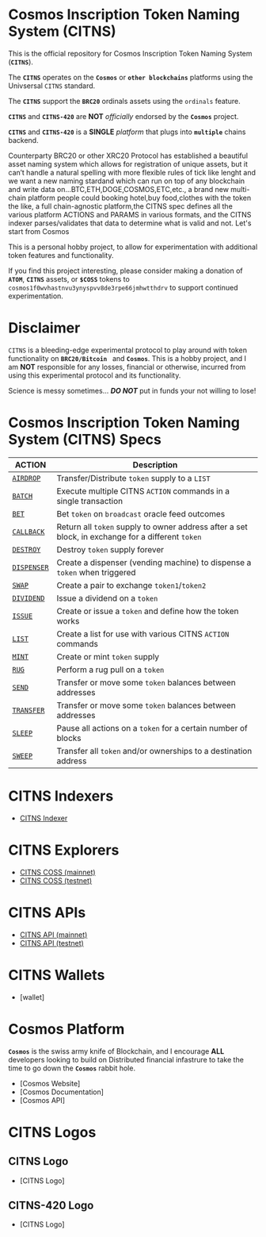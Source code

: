 # Cosmos Inscription Token Naming System (CITNS)

This is the official repository for Cosmos Inscription Token Naming System (**`CITNS`**). 

The **`CITNS`** operates on the **`Cosmos`** or **`other blockchains`** platforms using the Univsersal `CITNS` standard. 

The **`CITNS`** support the **`BRC20`** ordinals assets using the `ordinals` feature. 

**`CITNS`** and **`CITNS-420`** are **NOT** _officially_ endorsed by the **`Cosmos`** project. 

**`CITNS`** and **`CITNS-420`** is a **SINGLE** _platform_ that plugs into **`multiple`** chains backend.

Counterparty BRC20 or other XRC20 Protocol has established a beautiful asset naming system which allows for registration of unique assets, but it can’t handle a natural spelling with more flexible rules of tick like lenght and we want a new naming stardand which can run on top of any blockchain and write data on...BTC,ETH,DOGE,COSMOS,ETC,etc., a brand new multi-chain platform people could booking hotel,buy food,clothes with the token the like, a full chain-agnostic platform,the CITNS spec defines all the various platform ACTIONS and PARAMS in various formats, and the CITNS indexer parses/validates that data to determine what is valid and not. Let's start from Cosmos


This is a personal hobby project, to allow for experimentation with additional token features and functionality.

If you find this project interesting, please consider making a donation of **`ATOM`**, **`CITNS`** assets, or **`$COSS`** tokens to `cosmos1f0wvhastnvu3ynyspvv8de3rpe66jmhwtthdrv` to support continued experimentation.


# Disclaimer 
`CITNS` is a bleeding-edge experimental protocol to play around with token functionality on **`BRC20/Bitcoin `** and **`Cosmos`**. This is a hobby project, and  I am **NOT** responsible for any losses, financial or otherwise, incurred from using this experimental protocol and its functionality. 

Science is messy sometimes... _**DO NOT**_ put in funds your not willing to lose!


# Cosmos Inscription Token Naming System (CITNS) Specs

| ACTION                                     | Description                                                                                       | 
| ------------------------------------------ | ------------------------------------------------------------------------------------------------- |
| [`AIRDROP`](./docs/actions/AIRDROP.md)     | Transfer/Distribute `token` supply to a `LIST`                                                    |
| [`BATCH`](./docs/actions/BATCH.md)         | Execute multiple CITNS `ACTION` commands in a single transaction                                   |
| [`BET`](./docs/actions/BET.md)             | Bet `token` on `broadcast` oracle feed outcomes                                                   |
| [`CALLBACK`](./docs/actions/CALLBACK.md)   | Return all `token` supply to owner address after a set block, in exchange for a different `token` |
| [`DESTROY`](./docs/actions/DESTROY.md)     | Destroy `token` supply forever                                                                    |
| [`DISPENSER`](./docs/actions/DISPENSER.md) | Create a dispenser (vending machine) to dispense a `token` when triggered                         |
| [`SWAP`](./docs/actions/SWAP.md)           | Create a pair to exchange `token1`/`token2`                         |
| [`DIVIDEND`](./docs/actions/DIVIDEND.md)   | Issue a dividend on a `token`                                                                     |
| [`ISSUE`](./docs/actions/ISSUE.md)         | Create or issue a `token` and define how the token works                                          |
| [`LIST`](./docs/actions/LIST.md)           | Create a list for use with various CITNS `ACTION` commands                                         |
| [`MINT`](./docs/actions/MINT.md)           | Create or mint `token` supply                                                                     |
| [`RUG`](./docs/actions/RUG.md)             | Perform a rug pull on a `token`                                                                   |
| [`SEND`](./docs/actions/SEND.md)           | Transfer or move some `token` balances between addresses                                          |
| [`TRANSFER`](./docs/actions/TRANSFER.md)   | Transfer or move some `token` balances between addresses                                          |
| [`SLEEP`](./docs/actions/SLEEP.md)         | Pause all actions on a `token` for a certain number of blocks                                     |
| [`SWEEP`](./docs/actions/SWEEP.md)         | Transfer all `token` and/or ownerships to a destination address                                   |


# CITNS Indexers
- [CITNS Indexer](.indexer/) 


# CITNS Explorers
- [CITNS COSS (mainnet)](https://coss.ink/)
- [CITNS COSS (testnet)](https://coss.ink/)


# CITNS APIs
- [CITNS API (mainnet)](https://coss.ink/api)
- [CITNS API (testnet)](https://coss.ink/api)


# CITNS Wallets
- [wallet]


# Cosmos Platform
**`Cosmos`** is the swiss army knife of Blockchain, and I encourage **ALL** developers looking to build on Distributed financial infastrure to take the time to go down the **`Cosmos`** rabbit hole.
- [Cosmos Website]
- [Cosmos Documentation]
- [Cosmos API]


# CITNS Logos

## CITNS Logo
- [CITNS Logo]

## CITNS-420 Logo
- [CITNS Logo]
